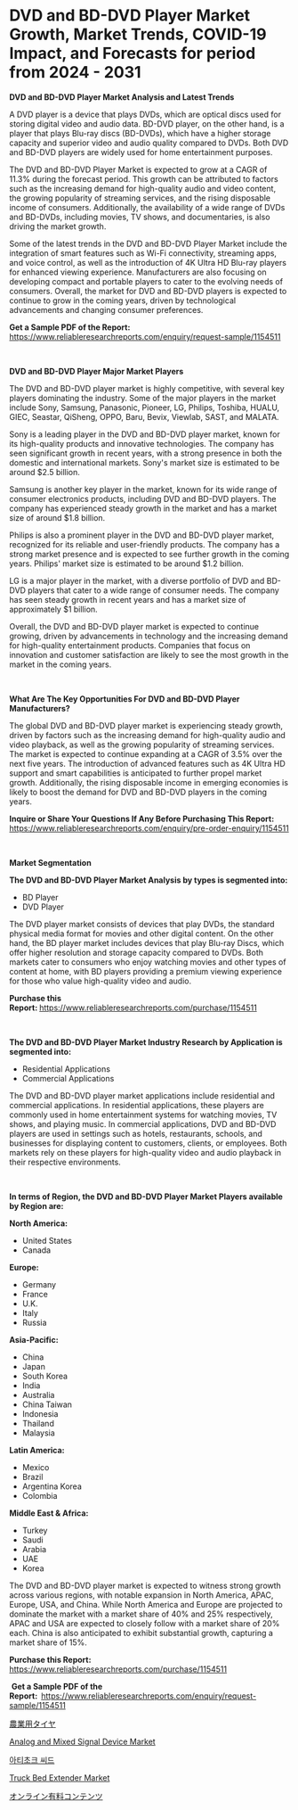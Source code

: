 <p><h1>DVD and BD-DVD Player Market Growth, Market Trends, COVID-19 Impact, and Forecasts for period from 2024 - 2031</h1></p><p><strong>DVD and BD-DVD Player Market Analysis and Latest Trends</strong></p>
<p><p>A DVD player is a device that plays DVDs, which are optical discs used for storing digital video and audio data. BD-DVD player, on the other hand, is a player that plays Blu-ray discs (BD-DVDs), which have a higher storage capacity and superior video and audio quality compared to DVDs. Both DVD and BD-DVD players are widely used for home entertainment purposes.</p><p>The DVD and BD-DVD Player Market is expected to grow at a CAGR of 11.3% during the forecast period. This growth can be attributed to factors such as the increasing demand for high-quality audio and video content, the growing popularity of streaming services, and the rising disposable income of consumers. Additionally, the availability of a wide range of DVDs and BD-DVDs, including movies, TV shows, and documentaries, is also driving the market growth.</p><p>Some of the latest trends in the DVD and BD-DVD Player Market include the integration of smart features such as Wi-Fi connectivity, streaming apps, and voice control, as well as the introduction of 4K Ultra HD Blu-ray players for enhanced viewing experience. Manufacturers are also focusing on developing compact and portable players to cater to the evolving needs of consumers. Overall, the market for DVD and BD-DVD players is expected to continue to grow in the coming years, driven by technological advancements and changing consumer preferences.</p></p>
<p><strong>Get a Sample PDF of the Report:&nbsp;</strong> <a href="https://www.reliableresearchreports.com/enquiry/request-sample/1154511">https://www.reliableresearchreports.com/enquiry/request-sample/1154511</a></p>
<p>&nbsp;</p>
<p><strong>DVD and BD-DVD Player Major Market Players</strong></p>
<p><p>The DVD and BD-DVD player market is highly competitive, with several key players dominating the industry. Some of the major players in the market include Sony, Samsung, Panasonic, Pioneer, LG, Philips, Toshiba, HUALU, GIEC, Seastar, QiSheng, OPPO, Baru, Bevix, Viewlab, SAST, and MALATA.</p><p>Sony is a leading player in the DVD and BD-DVD player market, known for its high-quality products and innovative technologies. The company has seen significant growth in recent years, with a strong presence in both the domestic and international markets. Sony's market size is estimated to be around $2.5 billion.</p><p>Samsung is another key player in the market, known for its wide range of consumer electronics products, including DVD and BD-DVD players. The company has experienced steady growth in the market and has a market size of around $1.8 billion.</p><p>Philips is also a prominent player in the DVD and BD-DVD player market, recognized for its reliable and user-friendly products. The company has a strong market presence and is expected to see further growth in the coming years. Philips' market size is estimated to be around $1.2 billion.</p><p>LG is a major player in the market, with a diverse portfolio of DVD and BD-DVD players that cater to a wide range of consumer needs. The company has seen steady growth in recent years and has a market size of approximately $1 billion.</p><p>Overall, the DVD and BD-DVD player market is expected to continue growing, driven by advancements in technology and the increasing demand for high-quality entertainment products. Companies that focus on innovation and customer satisfaction are likely to see the most growth in the market in the coming years.</p></p>
<p>&nbsp;</p>
<p><strong>What Are The Key Opportunities For DVD and BD-DVD Player Manufacturers?</strong></p>
<p><p>The global DVD and BD-DVD player market is experiencing steady growth, driven by factors such as the increasing demand for high-quality audio and video playback, as well as the growing popularity of streaming services. The market is expected to continue expanding at a CAGR of 3.5% over the next five years. The introduction of advanced features such as 4K Ultra HD support and smart capabilities is anticipated to further propel market growth. Additionally, the rising disposable income in emerging economies is likely to boost the demand for DVD and BD-DVD players in the coming years.</p></p>
<p><strong>Inquire or Share Your Questions If Any Before Purchasing This Report:</strong> <a href="https://www.reliableresearchreports.com/enquiry/pre-order-enquiry/1154511">https://www.reliableresearchreports.com/enquiry/pre-order-enquiry/1154511</a></p>
<p>&nbsp;</p>
<p><strong>Market Segmentation</strong></p>
<p><strong>The DVD and BD-DVD Player Market Analysis by types is segmented into:</strong></p>
<p><ul><li>BD Player</li><li>DVD Player</li></ul></p>
<p><p>The DVD player market consists of devices that play DVDs, the standard physical media format for movies and other digital content. On the other hand, the BD player market includes devices that play Blu-ray Discs, which offer higher resolution and storage capacity compared to DVDs. Both markets cater to consumers who enjoy watching movies and other types of content at home, with BD players providing a premium viewing experience for those who value high-quality video and audio.</p></p>
<p><strong>Purchase this Report:&nbsp;</strong><a href="https://www.reliableresearchreports.com/purchase/1154511">https://www.reliableresearchreports.com/purchase/1154511</a></p>
<p>&nbsp;</p>
<p><strong>The DVD and BD-DVD Player Market Industry Research by Application is segmented into:</strong></p>
<p><ul><li>Residential Applications</li><li>Commercial Applications</li></ul></p>
<p><p>The DVD and BD-DVD player market applications include residential and commercial applications. In residential applications, these players are commonly used in home entertainment systems for watching movies, TV shows, and playing music. In commercial applications, DVD and BD-DVD players are used in settings such as hotels, restaurants, schools, and businesses for displaying content to customers, clients, or employees. Both markets rely on these players for high-quality video and audio playback in their respective environments.</p></p>
<p>&nbsp;</p>
<p><strong>In terms of Region, the DVD and BD-DVD Player Market Players available by Region are:</strong></p>
<p>
    <p> <strong> North America: </strong>
        <ul>
            <li>United States</li>
            <li>Canada</li>
        </ul>
        </p> 
    <p> <strong> Europe: </strong>
        <ul>
            <li>Germany</li>
            <li>France</li>
            <li>U.K.</li>
            <li>Italy</li>
            <li>Russia</li>
        </ul>
        </p> 
    <p> <strong> Asia-Pacific: </strong>
        <ul>
            <li>China</li>
            <li>Japan</li>
            <li>South Korea</li>
            <li>India</li>
            <li>Australia</li>
            <li>China Taiwan</li>
            <li>Indonesia</li>
            <li>Thailand</li>
            <li>Malaysia</li>
        </ul>
        </p> 
    <p> <strong> Latin America: </strong>
        <ul>
            <li>Mexico</li>
            <li>Brazil</li>
            <li>Argentina Korea</li>
            <li>Colombia</li>
        </ul>
        </p> 
    <p> <strong> Middle East & Africa: </strong>
        <ul>
            <li>Turkey</li>
            <li>Saudi</li>
            <li>Arabia</li>
            <li>UAE</li>
            <li>Korea</li>
        </ul>
    </p>
    </p>
<p><p>The DVD and BD-DVD player market is expected to witness strong growth across various regions, with notable expansion in North America, APAC, Europe, USA, and China. While North America and Europe are projected to dominate the market with a market share of 40% and 25% respectively, APAC and USA are expected to closely follow with a market share of 20% each. China is also anticipated to exhibit substantial growth, capturing a market share of 15%.</p></p>
<p><strong>Purchase this Report: </strong><a href="https://www.reliableresearchreports.com/purchase/1154511">https://www.reliableresearchreports.com/purchase/1154511</a></p>
<p>&nbsp;<strong>Get a Sample PDF of the Report:&nbsp;&nbsp;</strong><a href="https://www.reliableresearchreports.com/enquiry/request-sample/1154511">https://www.reliableresearchreports.com/enquiry/request-sample/1154511</a></p>
<p><strong></strong></p>
<p><p><a href="https://medium.com/@manuelmann1976/%E8%BE%B2%E6%A5%AD%E7%94%A8%E3%82%BF%E3%82%A4%E3%83%A4%E5%B8%82%E5%A0%B4-%E5%B8%82%E5%A0%B4cagr-%E5%B8%82%E5%A0%B4%E3%83%88%E3%83%AC%E3%83%B3%E3%83%89-%E3%81%8A%E3%82%88%E3%81%B3%E6%88%90%E9%95%B7%E6%88%A6%E7%95%A5%E3%81%AB%E9%96%A2%E3%81%99%E3%82%8B%E6%B4%9E%E5%AF%9F-abd0418d15ed">農業用タイヤ</a></p><p><a href="https://github.com/Hazelklievgspy6vdcsmu106w/Market-Research-Report-List-1/blob/main/analog-and-mixed-signal-device-market.md">Analog and Mixed Signal Device Market</a></p><p><a href="https://github.com/vsckjg50460/Market-Research-Report-List-1/blob/main/689045313460.md">아티초크 씨드</a></p><p><a href="https://issuu.com/reportprime-2/docs/truck-bed-extender-market-size-2030.pptx">Truck Bed Extender Market</a></p><p><a href="https://github.com/lrlmopnhwd79300/Market-Research-Report-List-1/blob/main/448559714325.md">オンライン有料コンテンツ</a></p></p>